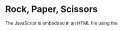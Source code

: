 # Rock, Paper, Scissors

The JavaScript is embedded in an HTML file using the <script> tag. To play the game, you open the HTML file in a web browser A prompt will appear, advising you to submit your response ("rock," "paper," or "scissors"). You will then open the console to view what was selected by the computer and whether you won or lost.



